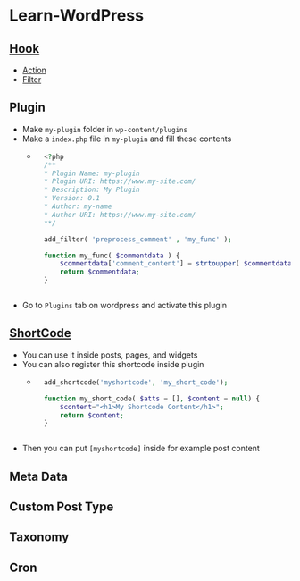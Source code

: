 # Learn-WordPress
## [Hook](https://developer.wordpress.org/reference/hooks/)
- [Action](https://developer.wordpress.org/plugins/hooks/)
- [Filter](https://developer.wordpress.org/plugins/hooks/)
## Plugin
- Make `my-plugin` folder in `wp-content/plugins`
- Make a `index.php` file in `my-plugin` and fill these contents
    - ~~~ php
        <?php
        /**
        * Plugin Name: my-plugin
        * Plugin URI: https://www.my-site.com/
        * Description: My Plugin
        * Version: 0.1
        * Author: my-name
        * Author URI: https://www.my-site.com/
        **/

        add_filter( 'preprocess_comment' , 'my_func' );

        function my_func( $commentdata ) {
            $commentdata['comment_content'] = strtoupper( $commentdata['comment_content'] );
            return $commentdata;
        }
     ~~~
- Go to `Plugins` tab on wordpress and activate this plugin
## [ShortCode](https://developer.wordpress.org/plugins/shortcodes/)
- You can use it inside posts, pages, and widgets
- You can also register this shortcode inside plugin
    - ~~~ php
        add_shortcode('myshortcode', 'my_short_code');

        function my_short_code( $atts = [], $content = null) {
            $content="<h1>My Shortcode Content</h1>";
            return $content;
        }
    ~~~
- Then you can put `[myshortcode]` inside for example post content
## Meta Data
## Custom Post Type
## Taxonomy
## Cron